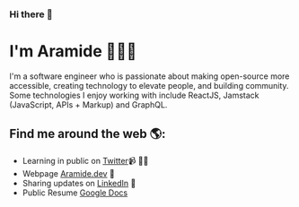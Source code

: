 ### Hi there 👋

# I'm Aramide 👋🏾‍💻

I'm a software engineer who is passionate about making open-source more accessible, creating technology to elevate people, and building community. Some technologies I enjoy working with include ReactJS, Jamstack (JavaScript, APIs + Markup) and GraphQL.


## Find me around the web 🌎:
- Learning in public on <a href="https://twitter.com/AramideAjax">Twitter</a>📹 ✍🏾
- Webpage <a href="http://aramide.dev"> Aramide.dev</a> 🏓
- Sharing updates on <a href="https://www.linkedin.com/in/oluwafemi-olasubomi-42a568120/">LinkedIn</a> 💼
- Public Resume <a href="https://docs.google.com/document/d/16YZ4qO2TqGLWBp8y7kNmUoZ22wpPW-f8x0C2afj-eW4">Google Docs</a>
